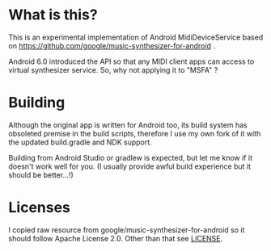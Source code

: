 # What is this?

This is an experimental implementation of Android MidiDeviceService based on
https://github.com/google/music-synthesizer-for-android .

Android 6.0 introduced the API so that any MIDI client apps can access to virtual synthesizer service. So, why not applying it to "MSFA" ?

# Building

Although the original app is written for Android too, its build system has obsoleted premise in the build scripts, therefore I use my own fork of it with the updated build.gradle and NDK support.

Building from Android Studio or gradlew is expected, but let me know if it doesn't work well for you.
(I usually provide awful build experience but it should be better...!)

# Licenses

I copied raw resource from google/music-synthesizer-for-android so it should
follow Apache License 2.0. Other than that see [LICENSE](LICENSE).
